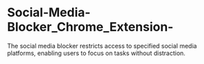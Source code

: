 # Social-Media-Blocker_Chrome_Extension-
The social media blocker restricts access to specified social media platforms, enabling users to focus on tasks without distraction. 
